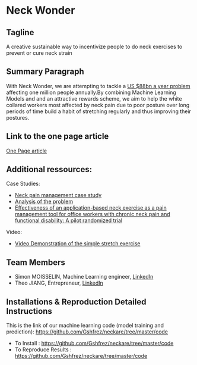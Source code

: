 # Neck Wonder

## Tagline

A creative sustainable way to incentivize people to do neck exercises to prevent or cure neck strain 

## Summary Paragraph

With Neck Wonder, we are attempting to tackle a [US $88bn a year problem](https://www.theguardian.com/society/2017/feb/10/epidemic-of-untreatable-back-and-neck-pain-costs-billions-study-finds) affecting one million people annually.By combining Machine Learning Models and and an attractive rewards scheme, we aim to help the white collared workers most affected by neck pain due to poor posture over long periods of time build a habit of stretching regularly and thus improving their postures. 

## Link to the one page article

[One Page article](One_Page_Article.md)

## Additional ressources:

Case Studies:
- [Neck pain management case study](https://www.physio-pedia.com/The_Management_of_Neck_pain:_A_Case_Study)
- [Analysis of the problem](https://www.theguardian.com/society/2017/feb/10/epidemic-of-untreatable-back-and-neck-pain-costs-billions-study-finds)
- [Effectiveness of an application-based neck exercise as a pain management tool for office workers with chronic neck pain and functional disability: A pilot randomized trial](https://www-sciencedirect-com.libproxy1.nus.edu.sg/science/article/pii/S1876382017300987#!)

Video:
- [Video Demonstration of the simple stretch exercise]()

## Team Members
- Simon MOISSELIN, Machine Learning engineer, [LinkedIn](https://www.linkedin.com/in/simonmoisselin/)
- Theo JIANG, Entrepreneur, [LinkedIn](https://www.linkedin.com/in/theo-jiang-852662173/)

## Installations & Reproduction Detailed Instructions

This is the link of our machine learning code (model training and prediction):
https://github.com/Gshfrez/neckare/tree/master/code

- To Install : https://github.com/Gshfrez/neckare/tree/master/code
- To Reproduce Results : https://github.com/Gshfrez/neckare/tree/master/code


